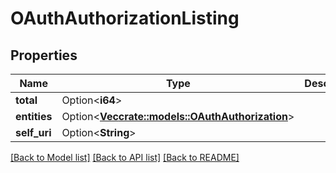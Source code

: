 # OAuthAuthorizationListing

## Properties

Name | Type | Description | Notes
------------ | ------------- | ------------- | -------------
**total** | Option<**i64**> |  | [optional]
**entities** | Option<[**Vec<crate::models::OAuthAuthorization>**](OAuthAuthorization.md)> |  | [optional]
**self_uri** | Option<**String**> |  | [optional]

[[Back to Model list]](../README.md#documentation-for-models) [[Back to API list]](../README.md#documentation-for-api-endpoints) [[Back to README]](../README.md)


